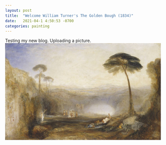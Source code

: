 ```yaml
---
layout: post
title:  "Welcome William Turner's The Golden Bough (1834)"
date:   2021-04-1 4:50:53 -0700
categories: painting
---
```

Testing my new blog. Uploading a picture. 
![William Turner's *The Golden Bough* (1834)](/assets/bough.jpg)
